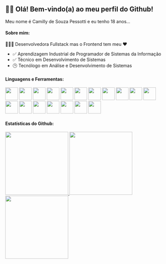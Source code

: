 <div>
  <div>
    <h2>👋🏻 Olá! Bem-vindo(a) ao meu perfil do Github!</h2>
    <p>Meu nome é Camilly de Souza Pessotti e eu tenho 18 anos...</p>
  </div>
  <div>
    <h4>Sobre mim:</h4>
    <p>👩🏻‍💻 Desenvolvedora Fullstack mas o Frontend tem meu ❤️</p>
    <ul>
      <li>✅ Aprendizagem Industrial de Programador de Sistemas da Informação</li>
      <li>✅ Técnico em Desenvolvimento de Sistemas</li>
      <li>🕒 Tecnólogo em Análise e Desenvolvimento de Sistemas</li>
    </ul>
  </div>
  <!--<div>
    <h4>Contato:</h4>
    <div>
      <a href="#"></a>
    </div>
  </div>-->

  <div>
    <h4>Linguagens e Ferramentas:</h4>
    <div>
        <!--Ambientes de Desenvolvimento-->
        <img height="40em" src="https://cdn.jsdelivr.net/gh/devicons/devicon/icons/figma/figma-original.svg" />
        <img height="40em" src="https://cdn.jsdelivr.net/gh/devicons/devicon/icons/vscode/vscode-original.svg" />
        <img height="40em" src="https://cdn.jsdelivr.net/gh/devicons/devicon/icons/intellij/intellij-original.svg" />
        <!--Linguagens de Programação e Marcação-->
        <img height="40em" src="https://cdn.jsdelivr.net/gh/devicons/devicon/icons/javascript/javascript-original.svg" />
        <img height="40em" src="https://cdn.jsdelivr.net/gh/devicons/devicon/icons/typescript/typescript-original.svg" />
        <img height="40em" src="https://cdn.jsdelivr.net/gh/devicons/devicon/icons/html5/html5-original.svg" />
        <img height="40em" src="https://cdn.jsdelivr.net/gh/devicons/devicon/icons/css3/css3-original.svg" />
        <img height="40em" src="https://cdn.jsdelivr.net/gh/devicons/devicon/icons/sass/sass-original.svg" />
        <img height="40em" src="https://cdn.jsdelivr.net/gh/devicons/devicon/icons/java/java-original.svg" />
<!--         <img height="40em" src="https://cdn.jsdelivr.net/gh/devicons/devicon/icons/python/python-original.svg" /> -->
        <!--Frameworks-->
        <img height="40em" src="https://cdn.jsdelivr.net/gh/devicons/devicon/icons/react/react-original.svg" />
        <img height="40em" src="https://cdn.jsdelivr.net/gh/devicons/devicon/icons/spring/spring-original.svg" />
        <!--Banco de Dados-->
        <img height="40em" src="https://cdn.jsdelivr.net/gh/devicons/devicon/icons/mysql/mysql-original-wordmark.svg" />
        <!--Ambientes de Execução-->
        <img height="40em" src="https://cdn.jsdelivr.net/gh/devicons/devicon/icons/nodejs/nodejs-original.svg" />
<!--         <img height="40em" src="https://cdn.jsdelivr.net/gh/devicons/devicon/icons/docker/docker-original.svg" /> -->
        <!--Gerenciadores de Pacotes e Arquivos-->
        <img height="40em" src="https://cdn.jsdelivr.net/gh/devicons/devicon/icons/npm/npm-original-wordmark.svg" />
         <img height="40em" src="https://cdn.jsdelivr.net/gh/devicons/devicon/icons/yarn/yarn-original.svg" />
        <!--Hospedagem de Repositórios-->
        <img height="40em" src="https://cdn.jsdelivr.net/gh/devicons/devicon/icons/git/git-original.svg" />
        <img height="40em" src="https://cdn.jsdelivr.net/gh/devicons/devicon/icons/github/github-original.svg" />
<!--         <img height="40em" src="https://cdn.jsdelivr.net/gh/devicons/devicon/icons/gitlab/gitlab-original.svg" /> -->
        <!--Gerenciadores de Projetos-->
        <img height="40em" src="https://cdn.jsdelivr.net/gh/devicons/devicon/icons/jira/jira-original.svg" />
    </div>
  </div>
  <div>
    <h4>Estatísticas do Github:</h4>
    <div>
      <a href="https://github.com/pessotticamilly">
        <img height="200em" src="https://github-readme-stats.vercel.app/api/top-langs/?username=pessotticamilly&layout=compact&langs_count=8&theme=dracula"/>
        <img height="200em" src="https://github-readme-stats.vercel.app/api?username=pessotticamilly&show_icons=true&theme=dracula&include_all_commits=true&count_private=true"/>
        <img height="200em" src="https://github-readme-streak-stats.herokuapp.com/?user=pessotticamilly&theme=dracula"/>
      </a>
    </div>
  </div>
</div>
